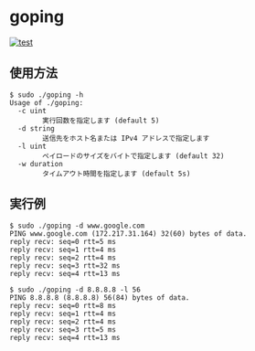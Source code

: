 # goping
[![test](https://github.com/hiroygo/goping/actions/workflows/test.yml/badge.svg)](https://github.com/hiroygo/goping/actions/workflows/test.yml)

## 使用方法
```
$ sudo ./goping -h
Usage of ./goping:
  -c uint
        実行回数を指定します (default 5)
  -d string
        送信先をホスト名または IPv4 アドレスで指定します
  -l uint
        ペイロードのサイズをバイトで指定します (default 32)
  -w duration
        タイムアウト時間を指定します (default 5s)
```

## 実行例
```
$ sudo ./goping -d www.google.com
PING www.google.com (172.217.31.164) 32(60) bytes of data.
reply recv: seq=0 rtt=5 ms
reply recv: seq=1 rtt=4 ms
reply recv: seq=2 rtt=4 ms
reply recv: seq=3 rtt=32 ms
reply recv: seq=4 rtt=13 ms

$ sudo ./goping -d 8.8.8.8 -l 56
PING 8.8.8.8 (8.8.8.8) 56(84) bytes of data.
reply recv: seq=0 rtt=8 ms
reply recv: seq=1 rtt=4 ms
reply recv: seq=2 rtt=4 ms
reply recv: seq=3 rtt=5 ms
reply recv: seq=4 rtt=13 ms
```
